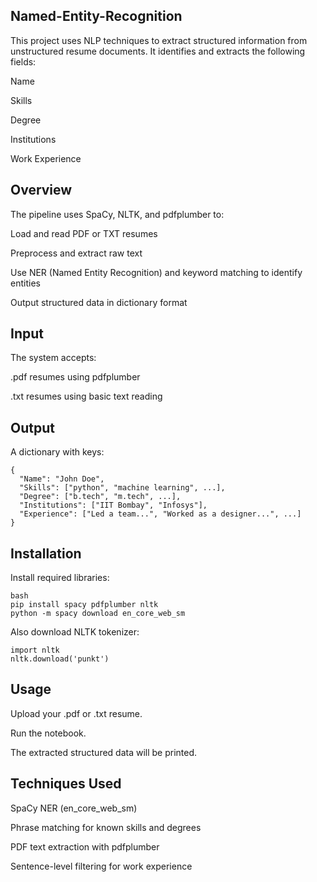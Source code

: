 ## Named-Entity-Recognition
This project uses NLP techniques to extract structured information from unstructured resume documents. It identifies and extracts the following fields:

Name

Skills

Degree

Institutions

Work Experience

## Overview
The pipeline uses SpaCy, NLTK, and pdfplumber to:

Load and read PDF or TXT resumes

Preprocess and extract raw text

Use NER (Named Entity Recognition) and keyword matching to identify entities

Output structured data in dictionary format

## Input
The system accepts:

.pdf resumes using pdfplumber

.txt resumes using basic text reading

## Output
A dictionary with keys:
```
{
  "Name": "John Doe",
  "Skills": ["python", "machine learning", ...],
  "Degree": ["b.tech", "m.tech", ...],
  "Institutions": ["IIT Bombay", "Infosys"],
  "Experience": ["Led a team...", "Worked as a designer...", ...]
}
```

## Installation
Install required libraries:
```
bash
pip install spacy pdfplumber nltk
python -m spacy download en_core_web_sm
```

Also download NLTK tokenizer:
```
import nltk
nltk.download('punkt')
```
## Usage
Upload your .pdf or .txt resume.

Run the notebook.

The extracted structured data will be printed.

## Techniques Used
SpaCy NER (en_core_web_sm)

Phrase matching for known skills and degrees

PDF text extraction with pdfplumber

Sentence-level filtering for work experience


